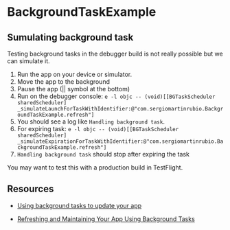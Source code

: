 # BackgroundTaskExample

## Sumulating background task

Testing background tasks in the debugger build is not really possible but we can simulate it.

1. Run the app on your device or simulator.
2. Move the app to the background
3. Pause the app (|| symbol at the bottom)
4. Run on the debugger console: `e -l objc -- (void)[[BGTaskScheduler sharedScheduler] _simulateLaunchForTaskWithIdentifier:@"com.sergiomartinrubio.BackgroundTaskExample.refresh"]`
5. You should see a log like `Handling background task`.
6. For expiring task: `e -l objc -- (void)[[BGTaskScheduler sharedScheduler] _simulateExpirationForTaskWithIdentifier:@"com.sergiomartinrubio.BackgroundTaskExample.refresh"]`
7. `Handling background task` should stop after expiring the task

You may want to test this with a production build in TestFlight.

## Resources

- [Using background tasks to update your app](https://developer.apple.com/documentation/uikit/app_and_environment/scenes/preparing_your_ui_to_run_in_the_background/using_background_tasks_to_update_your_app)

- [Refreshing and Maintaining Your App Using Background Tasks](https://developer.apple.com/documentation/backgroundtasks/refreshing-and-maintaining-your-app-using-background-tasks)
  
